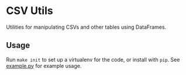 # CSV Utils

Utilities for manipulating CSVs and other tables using DataFrames.

## Usage

Run `make init` to set up a virtualenv for the code, or install with `pip`. See [example.py](example.py) for example usage.


